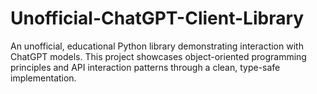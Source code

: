 # Unofficial-ChatGPT-Client-Library
An unofficial, educational Python library demonstrating interaction with ChatGPT models. This project showcases object-oriented programming principles and API interaction patterns through a clean, type-safe implementation.
